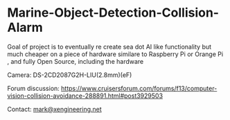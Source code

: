 # Marine-Object-Detection-Collision-Alarm

Goal of project is to eventually re create sea dot AI like functionality but much cheaper on a piece of hardware similare to Raspberry Pi or Orange Pi , and fully Open Source, including the hardware

Camera:  DS-2CD2087G2H-LIU(2.8mm)(eF)

Forum discussion: https://www.cruisersforum.com/forums/f13/computer-vision-collision-avoidance-288891.html#post3929503

Contact: mark@xengineering.net
